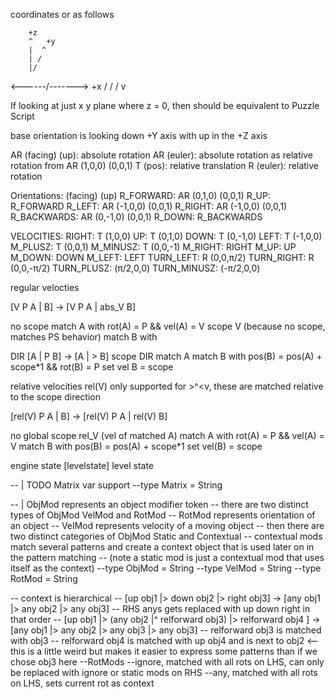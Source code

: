 coordinates or as follows

        +z
        ^   +y
        |  ^
        | /
        |/
 <------/-------> +x
       /
      /
     /
    v

If looking at just x y plane where z = 0, then should be equivalent to Puzzle Script

base orientation is looking down +Y axis with up in the +Z axis

AR (facing) (up): absolute rotation
AR (euler): absolute rotation as relative rotation from AR (1,0,0) (0,0,1)
T (pos): relative translation
R (euler): relative rotation

Orientations: (facing) (up)
R_FORWARD: AR (0,1,0) (0,0,1)
R_UP: R_FORWARD
R_LEFT: AR (-1,0,0) (0,0,1)
R_RIGHT: AR (-1,0,0) (0,0,1)
R_BACKWARDS: AR (0,-1,0) (0,0,1)
R_DOWN: R_BACKWARDS


VELOCITIES:
RIGHT: T (1,0,0)
UP: T (0,1,0)
DOWN: T (0,-1,0)
LEFT: T (-1,0,0)
M_PLUSZ: T (0,0,1)
M_MINUSZ: T (0,0,-1)
M_RIGHT: RIGHT
M_UP: UP
M_DOWN: DOWN
M_LEFT: LEFT
TURN_LEFT: R (0,0,π/2)
TURN_RIGHT: R (0,0,-π/2)
TURN_PLUSZ: (π/2,0,0)
TURN_MINUSZ: (-π/2,0,0)






regular velocties

[V P A | B] -> [V P A | abs_V B]

no scope
  match A with rot(A) = P && vel(A) = V
    scope V (because no scope, matches PS behavior)
      match B with

DIR [A | P B] -> [A | > B]
scope DIR
  match A
    match B with pos(B) = pos(A) + scope*1 && rot(B) = P
      set vel B = scope


relative velocities
rel(V) only supported for >^<v, these are matched relative to the scope direction

[rel(V) P A | B] -> [rel(V) P A | rel(V) B]

no global
  scope rel_V (vel of matched A)
    match A with rot(A) = P && vel(A) = V
      match B with pos(B) = pos(A) + scope*1
        set vel(B) = scope






engine state
[levelstate]
level state






-- | TODO Matrix var support
--type Matrix = String

-- | ObjMod represents an object modifier token
-- there are two distinct types of ObjMod VelMod and RotMod
-- RotMod represents orientation of an object
-- VelMod represents velocity of a moving object
-- then there are two distinct categories of ObjMod Static and Contextual
-- contextual mods match several patterns and create a context object that is used later on in the pattern matching
-- (note a static mod is just a contextual mod that uses itself as the context)
--type ObjMod = String
--type VelMod = String
--type RotMod = String

-- context is hierarchical
  -- [up obj1 |> down obj2 |> right obj3] -> [any obj1 |> any obj2 |> any obj3]
    -- RHS anys gets replaced with up down right in that order
  -- [up obj1 |> (any obj2 |^ relforward obj3) |> relforward obj4 ] -> [any obj1 |> any obj2 |> any obj3 |> any obj3]
    -- relforward obj3 is matched with <rotation of obj2> obj3
    -- relforward obj4 is matched with up obj4 and is next to obj2 <-- this is a little weird but makes it easier to express some patterns than if we chose obj3 here
--RotMods
--ignore, matched with all rots on LHS, can only be replaced with ignore or static mods on RHS
--any, matched with all rots on LHS, sets current rot as context
